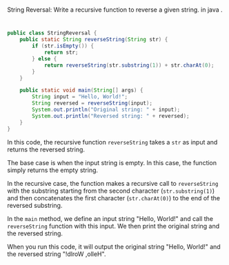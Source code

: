 #
String Reversal: Write a recursive function to reverse a given string. in java .
#

```java
public class StringReversal {
    public static String reverseString(String str) {
        if (str.isEmpty()) {
            return str;
        } else {
            return reverseString(str.substring(1)) + str.charAt(0);
        }
    }

    public static void main(String[] args) {
        String input = "Hello, World!";
        String reversed = reverseString(input);
        System.out.println("Original string: " + input);
        System.out.println("Reversed string: " + reversed);
    }
}
```

In this code, the recursive function `reverseString` takes a `str` as input and returns the reversed string.

The base case is when the input string is empty. In this case, the function simply returns the empty string.

In the recursive case, the function makes a recursive call to `reverseString` with the substring starting from the second character (`str.substring(1)`) and then concatenates the first character (`str.charAt(0)`) to the end of the reversed substring.

In the `main` method, we define an input string "Hello, World!" and call the `reverseString` function with this input. We then print the original string and the reversed string.

When you run this code, it will output the original string "Hello, World!" and the reversed string "!dlroW ,olleH".
